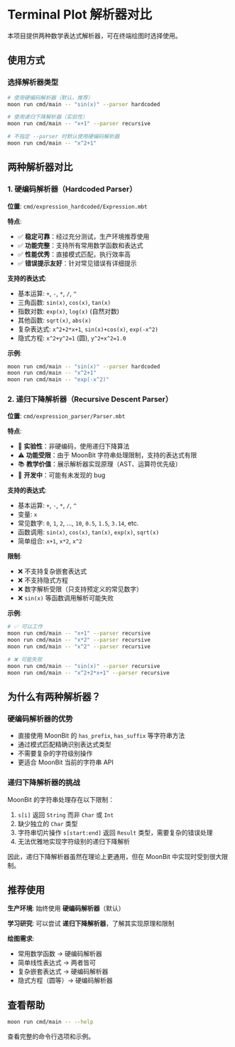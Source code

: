# Terminal Plot 解析器对比

本项目提供两种数学表达式解析器，可在终端绘图时选择使用。

## 使用方式

### 选择解析器类型

```bash
# 使用硬编码解析器（默认，推荐）
moon run cmd/main -- "sin(x)" --parser hardcoded

# 使用递归下降解析器（实验性）
moon run cmd/main -- "x+1" --parser recursive

# 不指定 --parser 时默认使用硬编码解析器
moon run cmd/main -- "x^2+1"
```

## 两种解析器对比

### 1. 硬编码解析器（Hardcoded Parser）

**位置**: `cmd/expression_hardcoded/Expression.mbt`

**特点**:
- ✅ **稳定可靠**：经过充分测试，生产环境推荐使用
- ✅ **功能完整**：支持所有常用数学函数和表达式
- ✅ **性能优秀**：直接模式匹配，执行效率高
- ✅ **错误提示友好**：针对常见错误有详细提示

**支持的表达式**:
- 基本运算: `+`, `-`, `*`, `/`, `^`
- 三角函数: `sin(x)`, `cos(x)`, `tan(x)`
- 指数对数: `exp(x)`, `log(x)` (自然对数)
- 其他函数: `sqrt(x)`, `abs(x)`
- 复杂表达式: `x^2+2*x+1`, `sin(x)+cos(x)`, `exp(-x^2)`
- 隐式方程: `x^2+y^2=1` (圆), `y^2+x^2=1.0`

**示例**:
```bash
moon run cmd/main -- "sin(x)" --parser hardcoded
moon run cmd/main -- "x^2+1"
moon run cmd/main -- "exp(-x^2)"
```

### 2. 递归下降解析器（Recursive Descent Parser）

**位置**: `cmd/expression_parser/Parser.mbt`

**特点**:
- 🔬 **实验性**：非硬编码，使用递归下降算法
- ⚠️ **功能受限**：由于 MoonBit 字符串处理限制，支持的表达式有限
- 📚 **教学价值**：展示解析器实现原理（AST、运算符优先级）
- 🚧 **开发中**：可能有未发现的 bug

**支持的表达式**:
- 基本运算: `+`, `-`, `*`, `/`, `^`
- 变量: `x`
- 常见数字: `0`, `1`, `2`, ..., `10`, `0.5`, `1.5`, `3.14`, etc.
- 函数调用: `sin(x)`, `cos(x)`, `tan(x)`, `exp(x)`, `sqrt(x)`
- 简单组合: `x+1`, `x*2`, `x^2`

**限制**:
- ❌ 不支持复杂嵌套表达式
- ❌ 不支持隐式方程
- ❌ 数字解析受限（只支持预定义的常见数字）
- ❌ `sin(x)` 等函数调用解析可能失败

**示例**:
```bash
# ✅ 可以工作
moon run cmd/main -- "x+1" --parser recursive
moon run cmd/main -- "x*2" --parser recursive
moon run cmd/main -- "x^2" --parser recursive

# ❌ 可能失败
moon run cmd/main -- "sin(x)" --parser recursive
moon run cmd/main -- "x^2+2*x+1" --parser recursive
```

## 为什么有两种解析器？

### 硬编码解析器的优势
- 直接使用 MoonBit 的 `has_prefix`, `has_suffix` 等字符串方法
- 通过模式匹配精确识别表达式类型
- 不需要复杂的字符级别操作
- 更适合 MoonBit 当前的字符串 API

### 递归下降解析器的挑战
MoonBit 的字符串处理存在以下限制：
1. `s[i]` 返回 `String` 而非 `Char` 或 `Int`
2. 缺少独立的 `Char` 类型
3. 字符串切片操作 `s[start:end]` 返回 `Result` 类型，需要复杂的错误处理
4. 无法优雅地实现字符级别的递归下降解析

因此，递归下降解析器虽然在理论上更通用，但在 MoonBit 中实现时受到很大限制。

## 推荐使用

**生产环境**: 始终使用 **硬编码解析器**（默认）

**学习研究**: 可以尝试 **递归下降解析器**，了解其实现原理和限制

**绘图需求**: 
- 常用数学函数 → 硬编码解析器
- 简单线性表达式 → 两者皆可
- 复杂嵌套表达式 → 硬编码解析器
- 隐式方程（圆等）→ 硬编码解析器

## 查看帮助

```bash
moon run cmd/main -- --help
```

查看完整的命令行选项和示例。


